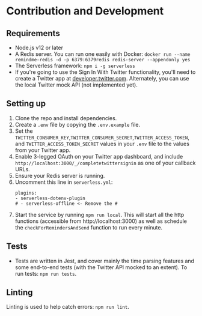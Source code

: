 # Contribution and Development

## Requirements
- Node.js v12 or later
- A Redis server. You can run one easily with Docker: `docker run --name remindme-redis -d -p 6379:6379redis redis-server --appendonly yes`
- The Serverless framework: `npm i -g serverless`
- If you're going to use the Sign In With Twitter functionality, you'll need to create a Twitter app at [developer.twitter.com](http://developer.twitter.com). Alternately, you can use the local Twitter mock API (not implemented yet).

## Setting up
1. Clone the repo and install dependencies.
2. Create a `.env` file by copying the `.env.example` file.
3. Set the `TWITTER_CONSUMER_KEY`,`TWITTER_CONSUMER_SECRET`,`TWITTER_ACCESS_TOKEN`, and `TWITTER_ACCESS_TOKEN_SECRET` values in your `.env` file to the values from your Twitter app.
4. Enable 3-legged OAuth on your Twitter app dashboard, and include `http://localhost:3000/_/completetwittersignin` as one of your callback URLs.
5. Ensure your Redis server is running.
6. Uncomment this line in `serverless.yml`:
   ```
   plugins:
   - serverless-dotenv-plugin
   # - serverless-offline <- Remove the #
   ```
7. Start the service by running `npm run local`. This will start all the http functions (accessible from http://localhost:3000) as well as schedule the `checkForRemindersAndSend` function to run every minute.


## Tests
- Tests are written in Jest, and cover mainly the time parsing features and some end-to-end tests (with the Twitter API mocked to an extent). To run tests: `npm run tests`.


## Linting
Linting is used to help catch errors: `npm run lint`.